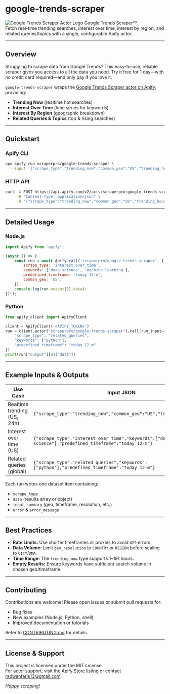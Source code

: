 # google-trends-scraper

![Google Trends Scraper Actor Logo](https://images.apifyusercontent.com/oYyezynONTeIZJZbuoM0mrzdKFbdCiB-8HkdYEaJ_Ew/rs:fill:250:250/cb:1/aHR0cHM6Ly9hcGlmeS1pbWFnZS11cGxvYWRzLXByb2QuczMudXMtZWFzdC0xLmFtYXpvbmF3cy5jb20vM1ByZFpVREtZWFVYWkxXTTMtYWN0b3ItcXA2bUtTU2NZb3V0WXFDT2EtN21NQXoyNUMxaS1nb29nbGVfdHJlbmRzX2FjdG9yLmpwZw.webp) Google Trends Scraper**  
Fetch real-time trending searches, interest over time, interest by region, and related queries/topics with a single, configurable Apify actor.

***

## Overview

Struggling to scrape data from Google Trends? This easy-to-use, reliable scraper gives you access to all the data you need. Try it free for 1 day—with no credit card required—and only pay if you love it.

`google-trends-scraper` wraps the [Google Trends Scraper actor on Apify](https://apify.com/scraperpro/google-trends-scraper), providing:

- **Trending Now** (realtime hot searches)  
- **Interest Over Time** (time series for keywords)  
- **Interest By Region** (geographic breakdown)  
- **Related Queries & Topics** (top & rising searches)  

***

## Quickstart

### Apify CLI

```bash
npx apify run scraperpro/google-trends-scraper \
  --input '{"scrape_type":"trending_now","common_geo":"US","trending_hours":24}'
```

### HTTP API

```bash
curl -X POST https://api.apify.com/v2/acts/scraperpro~google-trends-scraper/runs \
     -H "Content-Type: application/json" \
     -d '{"scrape_type":"trending_now","common_geo":"US","trending_hours":24}'
```

***

## Detailed Usage

### Node.js

```javascript
import Apify from 'apify';

(async () => {
    const run = await Apify.call('scraperpro/google-trends-scraper', {
        scrape_type: 'interest_over_time',
        keywords: ['data science', 'machine learning'],
        predefined_timeframe: 'today 12-m',
        common_geo: 'US',
    });
    console.log(run.output[0].data);
})();
```

### Python

```python
from apify_client import ApifyClient

client = ApifyClient('<APIFY_TOKEN>')
run = client.actor("scraperpro/google-trends-scraper").call(run_input={
    "scrape_type": "related_queries",
    "keywords": ["python"],
    "predefined_timeframe": "today 12-m"
})
print(run["output"][0]["data"])
```

***

## Example Inputs & Outputs

| Use Case                               | Input JSON                                                                                                   |
|----------------------------------------|--------------------------------------------------------------------------------------------------------------|
| Realtime trending (US, 24h)            | `{"scrape_type":"trending_now","common_geo":"US","trending_hours":24}`                                       |
| Interest over time (US)                | `{"scrape_type":"interest_over_time","keywords":["data science"],"predefined_timeframe":"today 12-m"}`       |
| Related queries (global)               | `{"scrape_type":"related_queries","keywords":["python"],"predefined_timeframe":"today 12-m"}`                |

Each run writes one dataset item containing:
- `scrape_type`  
- `data` (results array or object)  
- `input_summary` (geo, timeframe, resolution, etc.)  
- `error` & `error_message`  

***

## Best Practices

- **Rate Limits:** Use shorter timeframes or proxies to avoid `429` errors.  
- **Data Volume:** Limit `geo_resolution` to `COUNTRY` or `REGION` before scaling to `CITY`/`DMA`.  
- **Time Range:** The `trending_now` type supports 1–191 hours.  
- **Empty Results:** Ensure keywords have sufficient search volume in chosen geo/timeframe.  

***

## Contributing

Contributions are welcome! Please open issues or submit pull requests for:

- Bug fixes  
- New examples (Node.js, Python, shell)  
- Improved documentation or tutorials  

Refer to [CONTRIBUTING.md](./CONTRIBUTING.md) for details.

***

## License & Support

This project is licensed under the MIT License.  
For actor support, visit the [Apify Store listing](https://apify.com/scraperpro/google-trends-scraper) or contact [radwanfaris13@gmail.com](mailto:radwanfaris13@gmail.com).

*Happy scraping!*
